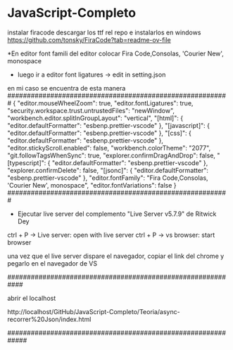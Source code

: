 # JavaScript-Completo

instalar firacode
descargar los ttf rel repo e instalarlos en windows
https://github.com/tonsky/FiraCode?tab=readme-ov-file

*En editor font famili del editor colocar
Fira Code,Consolas, 'Courier New', monospace
* luego ir a editor font ligatures -> edit in setting.json

en mi caso se encuentra de esta manera 
#########################################################
{
    "editor.mouseWheelZoom": true,
    "editor.fontLigatures": true,
    "security.workspace.trust.untrustedFiles": "newWindow",
    "workbench.editor.splitInGroupLayout": "vertical",
    "[html]": {
        "editor.defaultFormatter": "esbenp.prettier-vscode"
    },
    "[javascript]": {
        "editor.defaultFormatter": "esbenp.prettier-vscode"
    },
    "[css]": {
        "editor.defaultFormatter": "esbenp.prettier-vscode"
    },
    "editor.stickyScroll.enabled": false,
    "workbench.colorTheme": "2077",
    "git.followTagsWhenSync": true,
    "explorer.confirmDragAndDrop": false,
    "[typescript]": {
        "editor.defaultFormatter": "esbenp.prettier-vscode"
    },
    "explorer.confirmDelete": false,
    "[jsonc]": {
        "editor.defaultFormatter": "esbenp.prettier-vscode"
    },
    "editor.fontFamily": "Fira Code,Consolas, 'Courier New', monospace",
    "editor.fontVariations": false
}
#########################################################

* Ejecutar live server del complemento "Live Server v5.7.9" de Ritwick Dey

ctrl + P -> Live server: open with live server
ctrl + P -> vs browser: start browser

una vez que el live server dispare el navegador, copiar el link del chrome y pegarlo en el navegador de VS

############################################################

abrir el localhost

http://localhost/GitHub/JavaScript-Completo/Teoria/async-recorrer%20Json/index.html

#############################################################